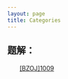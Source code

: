 ```yaml
---
layout: page
title: Categories
---
```

## 题解：
　　[[BZOJ]1009](https://ssssssay.github.io/2017/07/16/BZOJ-1009.html)
